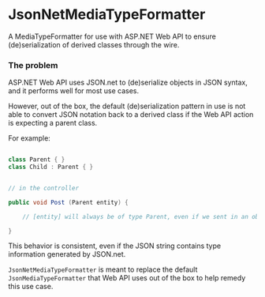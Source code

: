 JsonNetMediaTypeFormatter
=========================

A MediaTypeFormatter for use with ASP.NET Web API to ensure (de)serialization of derived classes through the wire.

### The problem

ASP.NET Web API uses JSON.net to (de)serialize objects in JSON syntax, and it performs well for most use cases.

However, out of the box, the default (de)serialization pattern in use is not able to convert JSON notation back to a derived class if the Web API action is expecting a parent class. 

For example:

``` csharp

class Parent { }
class Child : Parent { }


// in the controller

public void Post (Parent entity) {

    // [entity] will always be of type Parent, even if we sent in an object of type Child

}

```

This behavior is consistent, even if the JSON string contains type information generated by JSON.net.

`JsonNetMediaTypeFormatter` is meant to replace the default `JsonMediaTypeFormatter` that Web API uses out of the box to help remedy this use case.